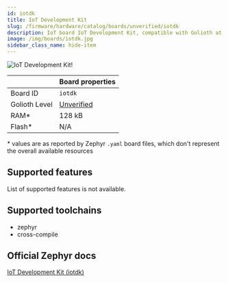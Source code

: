 ```yaml
---
id: iotdk
title: IoT Development Kit
slug: /firmware/hardware/catalog/boards/unverified/iotdk
description: IoT board IoT Development Kit, compatible with Golioth at unverified level.
image: /img/boards/iotdk.jpg
sidebar_class_name: hide-item
---
```


[//]: # (This is an auto-generated file, do not edit! Changes to it will be lost upon re-generation)

![IoT Development Kit!](/img/boards/iotdk.jpg "IoT Development Kit")

|                | Board properties     |
| -------------  | -------------------- |
| Board ID       | `iotdk` |
| Golioth Level  | [Unverified](/firmware/hardware#unverified-boards) |
| RAM*           | 128 kB |
| Flash*         | N/A |

\* values are as reported by Zephyr `.yaml` board files, which don't represent the overall available resources



## Supported features

List of supported features is not available.

## Supported toolchains

* zephyr
* cross-compile

## Official Zephyr docs

[IoT Development Kit (iotdk)](https://docs.zephyrproject.org/latest/boards/snps/iotdk/doc/index.html)
